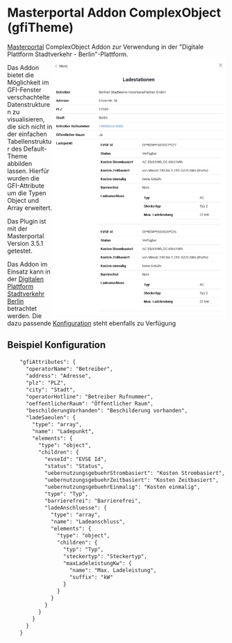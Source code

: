 Masterportal Addon ComplexObject (gfiTheme)
======================================================
[Masterportal](https://bitbucket.org/geowerkstatt-hamburg/masterportal/src/dev/) ComplexObject Addon zur Verwendung in der "Digitale Plattform Stadtverkehr - Berlin"-Plattform.
<img align="right" src="doc/img/complexObject.png">

Das Addon bietet die Möglichkeit im GFI-Fenster verschachtelte Datenstrukturen zu visualisieren, die sich nicht in der einfachen Tabellenstruktur des Default-Theme abbilden lassen.
Hierfür wurden die GFI-Attribute um die Typen Object und Array erweitert.

Das Plugin ist mit der Masterportal Version 3.5.1 getestet.

Das Addon im Einsatz kann in der [Digitalen Plattform Stadtverkehr Berlin](https://viz.berlin.de/site/_masterportal/e-infoplattform/) betrachtet werden.
Die dazu passende [Konfiguration](https://github.com/digitale-plattform-stadtverkehr-berlin/masterportal-dps-config/blob/master/resources/services-internet.json) steht ebenfalls zu Verfügung 


## Beispiel Konfiguration

```
    "gfiAttributes": {
      "operatorName": "Betreiber",
      "address": "Adresse",
      "plz": "PLZ",
      "city": "Stadt",
      "operatorHotline": "Betreiber Rufnummer",
      "oeffentlicherRaum": "Öffentlicher Raum",
      "beschilderungVorhanden": "Beschilderung vorhanden",
      "ladeSaeulen": {
        "type": "array",
        "name": "Ladepunkt",
        "elements": {
          "type": "object",
          "children": {
            "evseId": "EVSE Id",
            "status": "Status",
            "uebernutzungsgebuehrStrombasiert": "Kosten Strombasiert",
            "uebernutzungsgebuehrZeitbasiert": "Kosten Zeitbasiert",
            "uebernutzungsgebuehrEinmalig": "Kosten einmalig",
            "type": "Typ",
            "barrierefrei": "Barrierefrei",
            "ladeAnschluesse": {
              "type": "array",
              "name": "Ladeanschluss",
              "elements": {
                "type": "object",
                "children": {
                  "typ": "Typ",
                  "steckertyp": "Steckertyp",
                  "maxLadeleistungKw": {
                    "name": "Max. Ladeleistung",
                    "suffix": "kW"
                  }
                }
              }
            }
          }
        }
      }
    }
```
